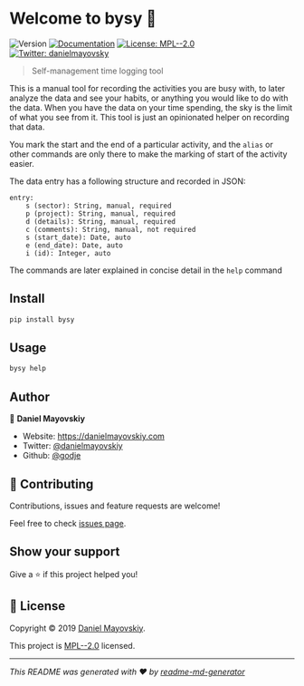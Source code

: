 # Welcome to bysy 👋
![Version](https://img.shields.io/badge/version-0.9.2-blue.svg?cacheSeconds=2592000)
[![Documentation](https://img.shields.io/badge/documentation-yes-brightgreen.svg)](https://github.com/Godje/bysy/wiki)
[![License: MPL--2.0](https://img.shields.io/badge/License-MPL--2.0-yellow.svg)](https://github.com/Godje/bysy/blob/master/LICENSE)
[![Twitter: danielmayovsky](https://img.shields.io/twitter/follow/danielmayovsky.svg?style=social)](https://twitter.com/danielmayovsky)

> Self-management time logging tool

This is a manual tool for recording the activities you are busy with, to later analyze the data and see your habits, or anything you would like to do with the data. When you have the data on your time spending, the sky is the limit of what you see from it. This tool is just an opinionated helper on recording that data.

You mark the start and the end of a particular activity, and the `alias` or other commands are only there to make the marking of start of the activity easier.

The data entry has a following structure and recorded in JSON:

```
entry:
	s (sector): String, manual, required
	p (project): String, manual, required
	d (details): String, manual, required
	c (comments): String, manual, not required 
	s (start_date): Date, auto
	e (end_date): Date, auto
	i (id): Integer, auto
```

The commands are later explained in concise detail in the `help` command

## Install

```sh
pip install bysy
```

## Usage

```sh
bysy help
```

## Author

👤 **Daniel Mayovskiy**

* Website: https://danielmayovskiy.com
* Twitter: [@danielmayovskiy](https://twitter.com/DanielMayovsky)
* Github: [@godje](https://github.com/godje)

## 🤝 Contributing

Contributions, issues and feature requests are welcome!

Feel free to check [issues page](https://github.com/Godje/bysy/issues).

## Show your support

Give a ⭐️ if this project helped you!


## 📝 License

Copyright © 2019 [Daniel Mayovskiy](https://github.com/godje).

This project is [MPL--2.0](https://github.com/Godje/bysy/blob/master/LICENSE) licensed.

***
_This README was generated with ❤️ by [readme-md-generator](https://github.com/kefranabg/readme-md-generator)_
